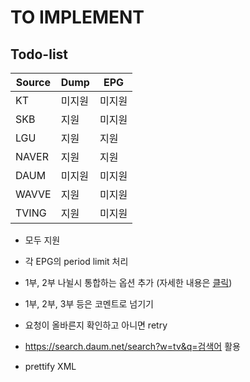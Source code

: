 # TO IMPLEMENT

## Todo-list

| Source | Dump   | EPG    |
| ------ | ------ | ------ |
| KT     | 미지원 | 미지원 |
| SKB    | 지원   | 미지원 |
| LGU    | 지원   | 지원   |
| NAVER  | 지원   | 지원   |
| DAUM   | 미지원 | 미지원 |
| WAVVE  | 지원   | 미지원 |
| TVING  | 지원   | 미지원 |

- 모두 지원

- 각 EPG의 period limit 처리

- 1부, 2부 나뉠시 통합하는 옵션 추가 (자세한 내용은 [클릭](https://www.clien.net/service/board/cm_nas/12566572))

- 1부, 2부, 3부 등은 코멘트로 넘기기

- 요청이 올바른지 확인하고 아니면 retry

- https://search.daum.net/search?w=tv&q=검색어 활용

- prettify XML
